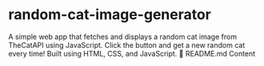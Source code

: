 # random-cat-image-generator
A simple web app that fetches and displays a random cat image from TheCatAPI using JavaScript. Click the button and get a new random cat every time! Built using HTML, CSS, and JavaScript.  📁 README.md Content
